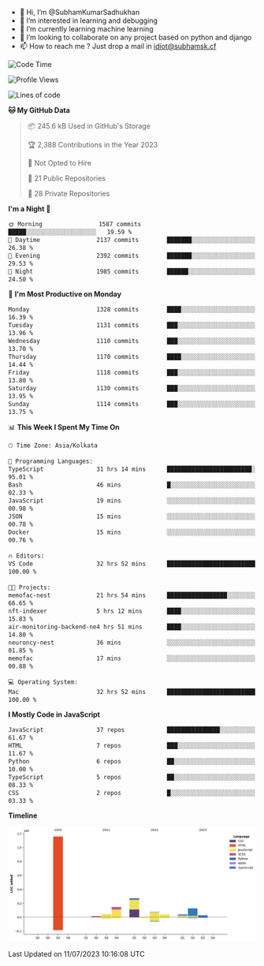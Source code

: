 - 👋 Hi, I’m @SubhamKumarSadhukhan
- 👀 I’m interested in learning and debugging
- 🌱 I’m currently learning machine learning
- 💞️ I’m looking to collaborate on any project based on python and django
- 📫 How to reach me ?
      Just drop a mail in idiot@subhamsk.cf

<!---
SubhamKumarSadhukhan/SubhamKumarSadhukhan is a ✨ special ✨ repository because its `README.md` (this file) appears on your GitHub profile.
You can click the Preview link to take a look at your changes.
--->


<!--START_SECTION:waka-->
![Code Time](http://img.shields.io/badge/Code%20Time-1%2C314%20hrs%2013%20mins-blue)

![Profile Views](http://img.shields.io/badge/Profile%20Views-0-blue)

![Lines of code](https://img.shields.io/badge/From%20Hello%20World%20I%27ve%20Written-1.9%20million%20lines%20of%20code-blue)

**🐱 My GitHub Data** 

> 📦 245.6 kB Used in GitHub's Storage 
 > 
> 🏆 2,388 Contributions in the Year 2023
 > 
> 🚫 Not Opted to Hire
 > 
> 📜 21 Public Repositories 
 > 
> 🔑 28 Private Repositories 
 > 
**I'm a Night 🦉** 

```text
🌞 Morning                1587 commits        █████░░░░░░░░░░░░░░░░░░░░   19.59 % 
🌆 Daytime                2137 commits        ███████░░░░░░░░░░░░░░░░░░   26.38 % 
🌃 Evening                2392 commits        ███████░░░░░░░░░░░░░░░░░░   29.53 % 
🌙 Night                  1985 commits        ██████░░░░░░░░░░░░░░░░░░░   24.50 % 
```
📅 **I'm Most Productive on Monday** 

```text
Monday                   1328 commits        ████░░░░░░░░░░░░░░░░░░░░░   16.39 % 
Tuesday                  1131 commits        ███░░░░░░░░░░░░░░░░░░░░░░   13.96 % 
Wednesday                1110 commits        ███░░░░░░░░░░░░░░░░░░░░░░   13.70 % 
Thursday                 1170 commits        ████░░░░░░░░░░░░░░░░░░░░░   14.44 % 
Friday                   1118 commits        ███░░░░░░░░░░░░░░░░░░░░░░   13.80 % 
Saturday                 1130 commits        ███░░░░░░░░░░░░░░░░░░░░░░   13.95 % 
Sunday                   1114 commits        ███░░░░░░░░░░░░░░░░░░░░░░   13.75 % 
```


📊 **This Week I Spent My Time On** 

```text
🕑︎ Time Zone: Asia/Kolkata

💬 Programming Languages: 
TypeScript               31 hrs 14 mins      ████████████████████████░   95.01 % 
Bash                     46 mins             █░░░░░░░░░░░░░░░░░░░░░░░░   02.33 % 
JavaScript               19 mins             ░░░░░░░░░░░░░░░░░░░░░░░░░   00.98 % 
JSON                     15 mins             ░░░░░░░░░░░░░░░░░░░░░░░░░   00.78 % 
Docker                   15 mins             ░░░░░░░░░░░░░░░░░░░░░░░░░   00.76 % 

🔥 Editors: 
VS Code                  32 hrs 52 mins      █████████████████████████   100.00 % 

🐱‍💻 Projects: 
memofac-nest             21 hrs 54 mins      █████████████████░░░░░░░░   66.65 % 
nft-indexer              5 hrs 12 mins       ████░░░░░░░░░░░░░░░░░░░░░   15.83 % 
air-monitoring-backend-ne4 hrs 51 mins       ████░░░░░░░░░░░░░░░░░░░░░   14.80 % 
neuroncy-nest            36 mins             ░░░░░░░░░░░░░░░░░░░░░░░░░   01.85 % 
memofac                  17 mins             ░░░░░░░░░░░░░░░░░░░░░░░░░   00.88 % 

💻 Operating System: 
Mac                      32 hrs 52 mins      █████████████████████████   100.00 % 
```

**I Mostly Code in JavaScript** 

```text
JavaScript               37 repos            ███████████████░░░░░░░░░░   61.67 % 
HTML                     7 repos             ███░░░░░░░░░░░░░░░░░░░░░░   11.67 % 
Python                   6 repos             ██░░░░░░░░░░░░░░░░░░░░░░░   10.00 % 
TypeScript               5 repos             ██░░░░░░░░░░░░░░░░░░░░░░░   08.33 % 
CSS                      2 repos             █░░░░░░░░░░░░░░░░░░░░░░░░   03.33 % 
```



**Timeline**

![Lines of Code chart](https://raw.githubusercontent.com/SubhamKumarSadhukhan/SubhamKumarSadhukhan/main/assets/bar_graph.png)


 Last Updated on 11/07/2023 10:16:08 UTC
<!--END_SECTION:waka-->
